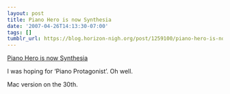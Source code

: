 ```yaml
---
layout: post
title: Piano Hero is now Synthesia
date: '2007-04-26T14:13:30-07:00'
tags: []
tumblr_url: https://blog.horizon-nigh.org/post/1259100/piano-hero-is-now-synthesia
---
```

[Piano Hero is now Synthesia](http://www.halitestudios.com/pianohero.aspx)  

I was hoping for ‘Piano Protagonist’. Oh well.

Mac version on the 30th.

